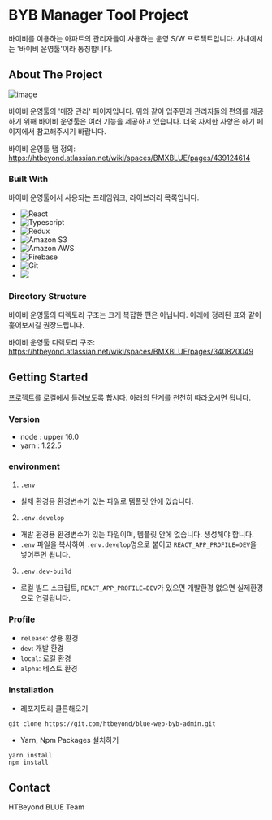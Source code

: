 # BYB Manager Tool Project
바이비를 이용하는 아파트의 관리자들이 사용하는 운영 S/W 프로젝트입니다. 사내에서는 '바이비 운영툴'이라 통칭합니다.

## About The Project
![image](https://user-images.githubusercontent.com/105332712/191900470-2106d635-a327-4adf-9c5d-96238654a8b0.png)

바이비 운영툴의 '매장 관리' 페이지입니다. 위와 같이 입주민과 관리자들의 편의를 제공하기 위해 바이비 운영툴은 여러 기능을 제공하고 있습니다.
더욱 자세한 사항은 하기 페이지에서 참고해주시기 바랍니다.

바이비 운영툴 탭 정의: https://htbeyond.atlassian.net/wiki/spaces/BMXBLUE/pages/439124614
 
### Built With
바이비 운영툴에서 사용되는 프레임워크, 라이브러리 목록입니다.

* ![React](https://img.shields.io/badge/react-444444?style=for-the-badge&logo=react)
* ![Typescript](https://img.shields.io/badge/typescript-3178C6?style=for-the-badge&logo=typescript&logoColor=fff)
* ![Redux](https://img.shields.io/badge/redux-764ABC?style=for-the-badge&logo=redux)
* ![Amazon S3](https://img.shields.io/badge/amazons3-569A31?style=for-the-badge&logo=amazons3&logoColor=fff)
* ![Amazon AWS](https://img.shields.io/badge/amazonaws-232F3E?style=for-the-badge&logo=amazons3&logoColor=fff)
* ![Firebase](https://img.shields.io/badge/firebase-444444?style=for-the-badge&logo=firebase)
* ![Git](https://img.shields.io/badge/git-F05032?style=for-the-badge&logo=git&logoColor=fff)
* <img src="https://img.shields.io/badge/styled components-DB7093?&logo=styled-components&logoColor=white"/>

### Directory Structure
바이비 운영툴의 디렉토리 구조는 크게 복잡한 편은 아닙니다. 아래에 정리된 표와 같이 훑어보시길 권장드립니다.

바이비 운영툴 디렉토리 구조: https://htbeyond.atlassian.net/wiki/spaces/BMXBLUE/pages/340820049

## Getting Started
프로젝트를 로컬에서 돌려보도록 합시다. 아래의 단계를 천천히 따라오시면 됩니다.

### Version
* node : upper 16.0
* yarn : 1.22.5

### environment
1. `.env`
* 실제 환경용 환경변수가 있는 파일로 템플릿 안에 있습니다.
2. `.env.develop`
* 개발 환경용 환경변수가 있는 파일이며, 템플릿 안에 없습니다. 생성해야 합니다.
* `.env` 파일을 복사하여 `.env.develop`명으로 붙이고 `REACT_APP_PROFILE=DEV`을 넣어주면 됩니다.
3. `.env.dev-build`
* 로컬 빌드 스크립트, `REACT_APP_PROFILE=DEV`가 있으면 개발환경 없으면 실제환경으로 연결됩니다.

### Profile
* `release`: 상용 환경
* `dev`: 개발 환경
* `local`: 로컬 환경
* `alpha`: 테스트 환경

### Installation
* 레포지토리 클론해오기
```
git clone https://git.com/htbeyond/blue-web-byb-admin.git
```
* Yarn, Npm Packages 설치하기
```
yarn install
npm install
```

## Contact
HTBeyond BLUE Team
